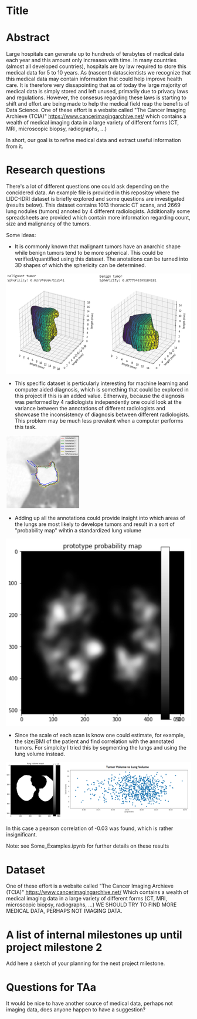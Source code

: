 # Title

# Abstract
Large hospitals can generate up to hundreds of terabytes of medical data each year and this amount only increases with time.
In many countries (almost all developed countries), hospitals are by law required to store this medical data for 5 to 10 years.
As (nascent) datascientists we recognize that this medical data may contain information that could help improve health care.
It is therefore very dissapointing that as of today the large majority of medical data is simply stored and left unused, primarily due to privacy laws and regulations.
However, the consesus regarding these laws is starting to shift and effort are being made to help the medical field reap the benefits of Data Science. One of these effort is a website called "The Cancer Imaging Archieve (TCIA)" https://www.cancerimagingarchive.net/
which contains a wealth of medical imaging data in a large variety of different forms (CT, MRI, microscopic biopsy, radiographs, ...)

In short, our goal is to refine medical data and extract useful information from it.

# Research questions
There's a lot of different questions one could ask depending on the concidered data.
An example file is provided in this repositoy where the LIDC-IDRI dataset is briefly explored and some questions are investigated (results below). This dataset contains 1013 thoracic CT scans, and 2669 lung nodules (tumors) annoted by 4 different radiologists. Additionally some spreadsheets are provided which contain more information regarding count, size and malignancy of the tumors.

Some ideas:

* It is commonly known that malignant tumors have an anarchic shape while benign tumors tend to be more spherical. This could be verified/quantified using this dataset. The anotations can be turned into 3D shapes of which the sphericity can be determined.

![alt text](https://github.com/Senneschal/Data_Science_Alliance/blob/master/Sphericity.png)

* This specific dataset is perticularly interesting for machine learning and computer aided diagnosis, which is something that could be explored in this project if this is an added value. Eitherway, because the diagnosis was performed by 4 radiologists independently one could look at the variance between the annotations of different radiologists and showcase the inconsistency of diagnosis between different radiologists. This problem may be much less prevalent when a computer performs this task.

<img src="https://github.com/Senneschal/Data_Science_Alliance/blob/master/annotations.png" alt="alt text" width="200" height="200">

* Adding up all the annotations could provide insight into which areas of the lungs are most likely to develope tumors and result in a sort of "probability map" wihtin a standardized lung volume

![alt text](https://github.com/Senneschal/Data_Science_Alliance/blob/master/prob_map.png)

* Since the scale of each scan is know one could estimate, for example, the size/BMI of the patient and find correlation with the annotated tumors. For simplcity I tried this by segmenting the lungs and using the lung volume instead.

![alt text](https://github.com/Senneschal/Data_Science_Alliance/blob/master/corr.png)

In this case a pearson correlation of -0.03 was found, which is rather insignificant.

Note: see Some_Examples.ipynb for further details on these results


# Dataset
One of these effort is a website called "The Cancer Imaging Archieve (TCIA)" https://www.cancerimagingarchive.net/
Which contains a wealth of medical imaging data in a large variety of different forms (CT, MRI, microscopic biopsy, radiographs, ...)
WE SHOULD TRY TO FIND MORE MEDICAL DATA, PERHAPS NOT IMAGING DATA.

# A list of internal milestones up until project milestone 2
Add here a sketch of your planning for the next project milestone.

# Questions for TAa
It would be nice to have another source of medical data, perhaps not imaging data, does anyone happen to have a suggestion?
